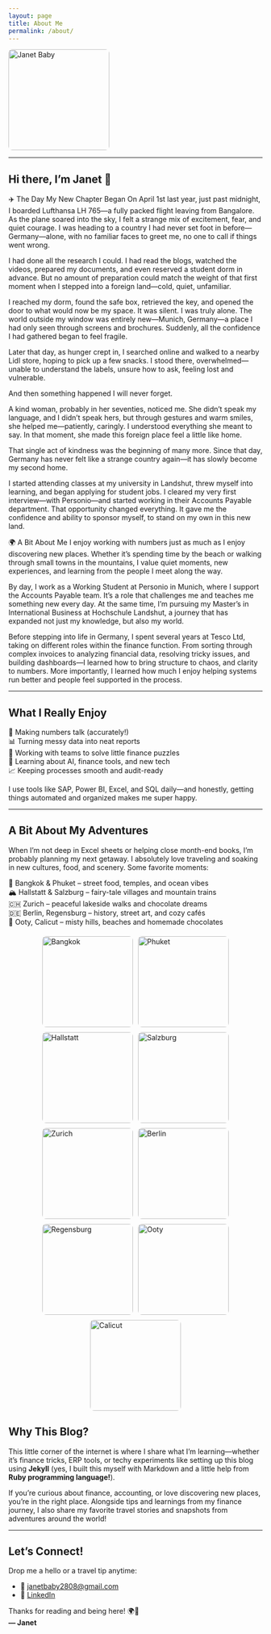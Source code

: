 ```yaml
---
layout: page
title: About Me
permalink: /about/
---
```


<img src="../assets/images/janet-photo.jpeg" alt="Janet Baby" width="200" style="border-radius: 8px;">

---

## Hi there, I’m Janet 👋

✈️ The Day My New Chapter Began
On April 1st last year, just past midnight, I boarded Lufthansa LH 765—a fully packed flight leaving from Bangalore. As the plane soared into the sky, I felt a strange mix of excitement, fear, and quiet courage. I was heading to a country I had never set foot in before—Germany—alone, with no familiar faces to greet me, no one to call if things went wrong.

I had done all the research I could. I had read the blogs, watched the videos, prepared my documents, and even reserved a student dorm in advance. But no amount of preparation could match the weight of that first moment when I stepped into a foreign land—cold, quiet, unfamiliar.

I reached my dorm, found the safe box, retrieved the key, and opened the door to what would now be my space. It was silent. I was truly alone. The world outside my window was entirely new—Munich, Germany—a place I had only seen through screens and brochures. Suddenly, all the confidence I had gathered began to feel fragile.

Later that day, as hunger crept in, I searched online and walked to a nearby Lidl store, hoping to pick up a few snacks. I stood there, overwhelmed—unable to understand the labels, unsure how to ask, feeling lost and vulnerable.

And then something happened I will never forget.

A kind woman, probably in her seventies, noticed me. She didn’t speak my language, and I didn’t speak hers, but through gestures and warm smiles, she helped me—patiently, caringly. I understood everything she meant to say. In that moment, she made this foreign place feel a little like home.

That single act of kindness was the beginning of many more. Since that day, Germany has never felt like a strange country again—it has slowly become my second home.

I started attending classes at my university in Landshut, threw myself into learning, and began applying for student jobs. I cleared my very first interview—with Personio—and started working in their Accounts Payable department. That opportunity changed everything. It gave me the confidence and ability to sponsor myself, to stand on my own in this new land.

🌍 A Bit About Me
I enjoy working with numbers just as much as I enjoy discovering new places. Whether it’s spending time by the beach or walking through small towns in the mountains, I value quiet moments, new experiences, and learning from the people I meet along the way.

By day, I work as a Working Student at Personio in Munich, where I support the Accounts Payable team. It’s a role that challenges me and teaches me something new every day. At the same time, I’m pursuing my Master’s in International Business at Hochschule Landshut, a journey that has expanded not just my knowledge, but also my world.

Before stepping into life in Germany, I spent several years at Tesco Ltd, taking on different roles within the finance function. From sorting through complex invoices to analyzing financial data, resolving tricky issues, and building dashboards—I learned how to bring structure to chaos, and clarity to numbers. More importantly, I learned how much I enjoy helping systems run better and people feel supported in the process.

---

## What I Really Enjoy

💸 Making numbers talk (accurately!)  
📊 Turning messy data into neat reports  
🤝 Working with teams to solve little finance puzzles  
🧠 Learning about AI, finance tools, and new tech  
📈 Keeping processes smooth and audit-ready

I use tools like SAP, Power BI, Excel, and SQL daily—and honestly, getting things automated and organized makes me super happy.

---

## A Bit About My Adventures

When I’m not deep in Excel sheets or helping close month-end books, I’m probably planning my next getaway. I absolutely love traveling and soaking in new cultures, food, and scenery. Some favorite moments:

🕌 Bangkok & Phuket – street food, temples, and ocean vibes  
🏔️ Hallstatt & Salzburg – fairy-tale villages and mountain trains  
🇨🇭 Zurich – peaceful lakeside walks and chocolate dreams  
🇩🇪 Berlin, Regensburg – history, street art, and cozy cafés  
🌿 Ooty, Calicut – misty hills, beaches and homemade chocolates

<div style="display: flex; flex-wrap: wrap; gap: 10px; justify-content: center; margin-top: 20px;">

  <img src="../assets/images/bangkok.avif" alt="Bangkok" style="width: 180px; border-radius: 8px;">
  <img src="../assets/images/phuket.jpg" alt="Phuket" style="width: 180px; border-radius: 8px;">
  <img src="../assets/images/hallstatt.jpg" alt="Hallstatt" style="width: 180px; border-radius: 8px;">
  <img src="../assets/images/salzburg.jpg" alt="Salzburg" style="width: 180px; border-radius: 8px;">
  <img src="../assets/images/zurich.jpg" alt="Zurich" style="width: 180px; border-radius: 8px;">
  <img src="../assets/images/berlin.jpg" alt="Berlin" style="width: 180px; border-radius: 8px;">
  <img src="../assets/images/regensburg.jpg" alt="Regensburg" style="width: 180px; border-radius: 8px;">
  <img src="../assets/images/ooty.jpg" alt="Ooty" style="width: 180px; border-radius: 8px;">
  <img src="../assets/images/calicut.jpg" alt="Calicut" style="width: 180px; border-radius: 8px;">

</div>

## Why This Blog?

This little corner of the internet is where I share what I’m learning—whether it’s finance tricks, ERP tools, or techy experiments like setting up this blog using **Jekyll** (yes, I built this myself with Markdown and a little help from **Ruby programming language!**).

If you’re curious about finance, accounting, or love discovering new places, you’re in the right place. Alongside tips and learnings from my finance journey, I also share my favorite travel stories and snapshots from adventures around the world!

---

## Let’s Connect!

Drop me a hello or a travel tip anytime:

- 📧 [janetbaby2808@gmail.com](mailto:janetbaby2808@gmail.com)
- 💼 [LinkedIn](https://www.linkedin.com/in/janet-baby-640484303)

Thanks for reading and being here! 🌍💙  
**— Janet**
